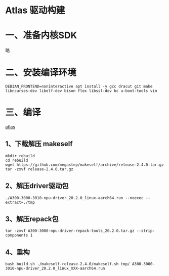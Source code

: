 # Atlas 驱动构建

# 一、准备内核SDK

略

# 二、安装编译环境

```
DEBIAN_FRONTEND=noninteractive apt install -y gcc dracut git make libncurses-dev libelf-dev bison flex libssl-dev bc u-boot-tools vim
```

# 三、编译

[atlas](https://github.com/hlyani/atlas)

## 1、下载解压 makeself

```
mkdir rebuild
cd rebuild
wget https://github.com/megastep/makeself/archive/release-2.4.0.tar.gz
tar -zxvf release-2.4.0.tar.gz
```

## 2、解压driver驱动包

```
./A300-3000-3010-npu-driver_20.2.0_linux-aarch64.run --noexec --extract=./tmp
```

## 3、解压repack包

```
tar -zxvf A300-3000-npu-driver-repack-tools_20.2.0.tar.gz --strip-components 1
```

## 4、重构

```
bash build.sh ./makeself-release-2.4.0/makeself.sh tmp/ A300-3000-3010-npu-driver_20.2.0_linux_XXX-aarch64.run
```

